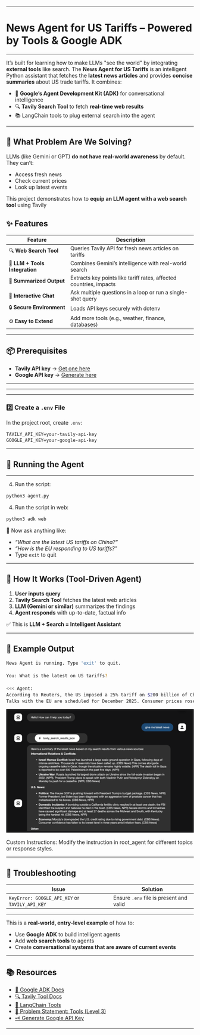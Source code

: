 
---

# News Agent for US Tariffs – Powered by Tools & Google ADK



---


It’s built for  learning how to make LLMs "see the world" by integrating **external tools** like search.
The **News Agent for US Tariffs** is an intelligent Python assistant that fetches the **latest news articles** and provides **concise summaries** about US trade tariffs. It combines:

* 🤖 **Google’s Agent Development Kit (ADK)** for conversational intelligence
* 🔍 **Tavily Search Tool** to fetch **real-time web results**
* 📚 LangChain tools to plug external search into the agent



---

## 🔧 What Problem Are We Solving?

LLMs (like Gemini or GPT) **do not have real-world awareness** by default.
They can’t:

* Access fresh news
* Check current prices
* Look up latest events

This project demonstrates how to **equip an LLM agent with a web search tool** using Tavily 

## ✨ Features

| Feature                        | Description                                                        |
| ------------------------------ | ------------------------------------------------------------------ |
| 🔍 **Web Search Tool**         | Queries Tavily API for fresh news articles on tariffs              |
| 🧠 **LLM + Tools Integration** | Combines Gemini’s intelligence with real-world search              |
| 📑 **Summarized Output**       | Extracts key points like tariff rates, affected countries, impacts |
| 🔁 **Interactive Chat**        | Ask multiple questions in a loop or run a single-shot query        |
| 🔒 **Secure Environment**      | Loads API keys securely with dotenv                                |
| ⚙️ **Easy to Extend**          | Add more tools (e.g., weather, finance, databases)                 |

---

## 📦 Prerequisites


* **Tavily API key** → [Get one here](https://app.tavily.com/)
* **Google API key** → [Generate here](https://aistudio.google.com/apikey)

---


---



---

### 2️⃣ Create a `.env` File

In the project root, create `.env`:

```env
TAVILY_API_KEY=your-tavily-api-key
GOOGLE_API_KEY=your-google-api-key
```

---

## 🚀 Running the Agent


---

4. Run the script:

```bash
python3 agent.py
```

4. Run the script in web:

```bash
python3 adk web
```



📌 Now ask anything like:

* *“What are the latest US tariffs on China?”*
* *“How is the EU responding to US tariffs?”*
* Type `exit` to quit

---

## 🧠 How It Works (Tool-Driven Agent)

1. **User inputs query**
2. **Tavily Search Tool** fetches the latest web articles
3. **LLM (Gemini or similar)** summarizes the findings
4. **Agent responds** with up-to-date, factual info

✅ This is **LLM + Search = Intelligent Assistant**

---

## 🧪 Example Output

```bash
News Agent is running. Type 'exit' to quit.

You: What is the latest on US tariffs?

<<< Agent:
According to Reuters, the US imposed a 25% tariff on $200 billion of Chinese goods in 2024.
Talks with the EU are scheduled for December 2025. Consumer prices rose by 10%.
```



![image](../assests/l3.png)

Custom Instructions: Modify the instruction in root_agent for different topics or response styles.

---

## 🐞 Troubleshooting

| Issue                                          | Solution                                     |
| ---------------------------------------------- | -------------------------------------------- |
| `KeyError: GOOGLE_API_KEY` or `TAVILY_API_KEY` | Ensure `.env` file is present and valid      |

---



This is a **real-world, entry-level example** of how to:

* Use **Google ADK** to build intelligent agents
* Add **web search tools** to agents
* Create **conversational systems that are aware of current events**


---

## 📚 Resources

* [🧠 Google ADK Docs](https://cloud.google.com/agent-development/docs)
* [🔍 Tavily Tool Docs](https://docs.tavily.com/)
* [🧩 LangChain Tools](https://docs.langchain.com/docs/integrations/tools/)
* [📜 Problem Statement: Tools (Level 3)](https://github.com/cladius/agentic-ai/blob/master/sample_problem.md)
* [🗝 Generate Google API Key](https://aistudio.google.com/apikey)

---

